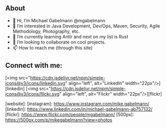 ## About
- 👋 Hi, I’m Michael Gabelmann @mgabelmann
- 👀 I’m interested in Java Development, Dev/Ops, Maven, Security, Agile Methodology, Photography, etc.
- 🌱 I’m currently learning Antlr and next on my list is Rust
- 💞️ I’m looking to collaborate on cool projects.
- 📫 How to reach me (through this site)

## Connect with me:
[<img src="https://cdn.jsdelivr.net/npm/simple-icons@v3/icons/linkedin.svg" align="left", alt="LinkedIn" width="22px"/>][linkedin]
[<img src="https://cdn.jsdelivr.net/npm/simple-icons@v3/icons/flickr.svg" align="left", alt="Flickr" width="22px"/>][flickr]

<!---
mgabelmann/mgabelmann is a ✨ special ✨ repository because its `README.md` (this file) appears on your GitHub profile.
You can click the Preview link to take a look at your changes.
--->

[website]: 
[instagram]: https://www.instagram.com/mike.gabelmann/
[linkedin]: https://www.linkedin.com/in/michael-gabelmann-ab757132/
[flickr]: https://www.flickr.com/people/mgabelmann/
[500px]: https://500px.com/p/mikegabelmann?view=photos
